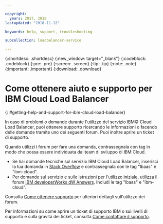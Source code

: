```yaml
---

copyright:
  years: 2017, 2018
lastupdated: "2018-11-12"

keywords: help, support, troubleshooting

subcollection: loadbalancer-service

---
```


{:shortdesc: .shortdesc}
{:new_window: target="_blank"}
{:codeblock: .codeblock}
{:pre: .pre}
{:screen: .screen}
{:tip: .tip}
{:note: .note}
{:important: .important}
{:download: .download}

# Come ottenere aiuto e supporto per IBM Cloud Load Balancer
{: #getting-help-and-support-for-ibm-cloud-load-balancer}

In caso di problemi o domande durante l'utilizzo del servizio IBM© Cloud Load Balancer, puoi ottenere supporto ricercando le informazioni o facendo delle domande tramite uno dei seguenti forum. Puoi inoltre aprire un ticket di supporto.

Quando utilizzi i forum per fare una domanda, contrassegnala con tag in modo che possa essere individuata dai team di sviluppo di IBM Cloud.

* Se hai domande tecniche sul servizio IBM Cloud Load Balancer, inserisci la tua domanda in [Stack Overflow](https://stackoverflow.com/search?q=lbaas+ibm-cloud) e contrassegnala con le tag "lbaas" e "ibm-cloud".
* Per domande sul servizio e sulle istruzioni per l'utilizzo iniziale, utilizza il forum
[IBM developerWorks dW Answers](https://developer.ibm.com/answers/topics/lbaas.html?smartspace=ibm-cloud). Includi le tag "lbaas" e "ibm-cloud".

Consulta [Come ottenere supporto](https://{DomainName}/docs/get-support?topic=get-support-using-avatar) per ulteriori dettagli sull'utilizzo dei forum.

Per informazioni su come aprire un ticket di supporto IBM o sui livelli di supporto e sulla
gravità dei ticket, consulta [Come contattare il
supporto](/docs/get-support?topic=get-support-contacting-bluemix-support-dedicated-local).
